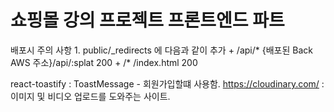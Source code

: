 # 쇼핑몰 강의 프로젝트 프론트엔드 파트 
배포시 주의 사항
    1. public/_redirects 에 다음과 같이 추가
        + /api/* {배포된 Back AWS 주소}/api/:splat 200
        + /* /index.html 200


react-toastify : ToastMessage - 회원가입할떄 사용함.
https://cloudinary.com/ : 이미지 및 비디오 업로드를 도와주는 사이트.

